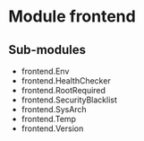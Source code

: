 Module frontend
===============

Sub-modules
-----------
* frontend.Env
* frontend.HealthChecker
* frontend.RootRequired
* frontend.SecurityBlacklist
* frontend.SysArch
* frontend.Temp
* frontend.Version